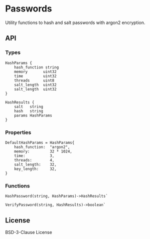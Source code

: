# Passwords

Utility functions to hash and salt passwords with argon2 encryption.

## API

### Types

```
HashParams {
	hash_function string
	memory       uint32
	time         uint32
	threads      uint8
	salt_length  uint32
	salt_length  uint32
}
```

```
HashResults {
	salt   string
	hash   string
	params HashParams
}
```

### Properties

```
DefaultHashParams = HashParams{
    hash_function:  "argon2",
    memory:         32 * 1024,
    time:           3,
    threads:        4,
    salt_length:    32,
    key_length:     32,
}
```

### Functions


```
HashPassword(string, HashParams)->HashResults`
```


```
VerifyPassword(string, HashResults)->boolean`
```


## License

BSD-3-Clause License
